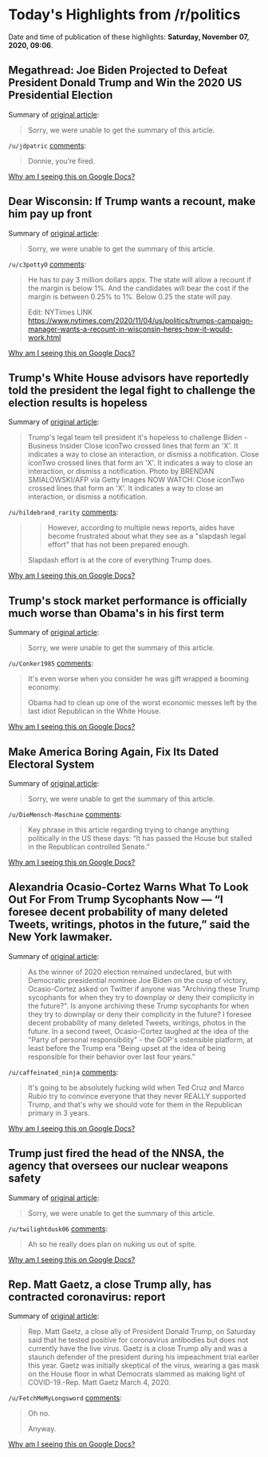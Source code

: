 # Today's Highlights from /r/politics

Date and time of publication of these highlights: **Saturday, November 07, 2020, 09:06**.

## Megathread: Joe Biden Projected to Defeat President Donald Trump and Win the 2020 US Presidential Election

Summary of [original article](https://www.reddit.com/r/politics/comments/jptq5n/megathread_joe_biden_projected_to_defeat/):

> Sorry, we were unable to get the summary of this article.

`/u/jdpatric` [comments](https://www.reddit.com/r/politics/comments/jptq5n/megathread_joe_biden_projected_to_defeat/):

> Donnie, you’re fired.

[Why am I seeing this on Google Docs?](https://docs.google.com/document/d/1Dc6We63vOXIZsc0op-Bt4abqkYjXzOigalQqFxmvvbM/edit?usp=sharing)

## Dear Wisconsin: If Trump wants a recount, make him pay up front

Summary of [original article](https://www.salon.com/2020/11/07/dear-wisconsin-if-trump-wants-a-recount-make-him-pay-up-front/):

> Sorry, we were unable to get the summary of this article.

`/u/c3pottyO` [comments](https://www.reddit.com/r/politics/comments/jpqdiv/dear_wisconsin_if_trump_wants_a_recount_make_him/):

> He has to pay 3 million dollars appx. The state will allow a recount if the margin is below 1%. And the candidates will bear the cost if the margin is between 0.25% to 1%. Below 0.25 the state will pay.
> 
> Edit: NYTimes LINK
> https://www.nytimes.com/2020/11/04/us/politics/trumps-campaign-manager-wants-a-recount-in-wisconsin-heres-how-it-would-work.html

[Why am I seeing this on Google Docs?](https://docs.google.com/document/d/1Dc6We63vOXIZsc0op-Bt4abqkYjXzOigalQqFxmvvbM/edit?usp=sharing)

## Trump's White House advisors have reportedly told the president the legal fight to challenge the election results is hopeless

Summary of [original article](https://www.businessinsider.com/trump-refuses-concede-election-more-aides-back-away-from-him-2020-11):

> Trump's legal team tell president it's hopeless to challenge Biden - Business Insider Close iconTwo crossed lines that form an 'X'. It indicates a way to close an interaction, or dismiss a notification. Close iconTwo crossed lines that form an 'X'. It indicates a way to close an interaction, or dismiss a notification. Photo by BRENDAN SMIALOWSKI/AFP via Getty Images NOW WATCH: Close iconTwo crossed lines that form an 'X'. It indicates a way to close an interaction, or dismiss a notification.

`/u/hildebrand_rarity` [comments](https://www.reddit.com/r/politics/comments/jps3zi/trumps_white_house_advisors_have_reportedly_told/):

> >	However, according to multiple news reports, aides have become frustrated about what they see as a "slapdash legal effort" that has not been prepared enough.
> 
> Slapdash effort is at the core of everything Trump does.

[Why am I seeing this on Google Docs?](https://docs.google.com/document/d/1Dc6We63vOXIZsc0op-Bt4abqkYjXzOigalQqFxmvvbM/edit?usp=sharing)

## Trump's stock market performance is officially much worse than Obama's in his first term

Summary of [original article](https://fortune.com/2020/11/03/obama-trump-stock-market-performance-s-p-500-spx/):

> Sorry, we were unable to get the summary of this article.

`/u/Conker1985` [comments](https://www.reddit.com/r/politics/comments/jprl5m/trumps_stock_market_performance_is_officially/):

> It's even worse when you consider he was gift wrapped a booming economy. 
> 
> Obama had to clean up one of the worst economic messes left by the last idiot Republican in the White House.

[Why am I seeing this on Google Docs?](https://docs.google.com/document/d/1Dc6We63vOXIZsc0op-Bt4abqkYjXzOigalQqFxmvvbM/edit?usp=sharing)

## Make America Boring Again, Fix Its Dated Electoral System

Summary of [original article](https://www.bloomberg.com/news/articles/2020-11-05/election-2020-what-other-countries-can-teach-the-u-s-about-better-elections):

> Sorry, we were unable to get the summary of this article.

`/u/DieMensch-Maschine` [comments](https://www.reddit.com/r/politics/comments/jpqafe/make_america_boring_again_fix_its_dated_electoral/):

> Key phrase in this article regarding trying to change anything politically in the US these days: “It has passed the House but stalled in the Republican controlled Senate.”

[Why am I seeing this on Google Docs?](https://docs.google.com/document/d/1Dc6We63vOXIZsc0op-Bt4abqkYjXzOigalQqFxmvvbM/edit?usp=sharing)

## Alexandria Ocasio-Cortez Warns What To Look Out For From Trump Sycophants Now — “I foresee decent probability of many deleted Tweets, writings, photos in the future,” said the New York lawmaker.

Summary of [original article](https://www.huffpost.com/entry/alexandria-ocasio-cortez-warning-donald-trump-sycophants_n_5fa6763cc5b66009569a5f81):

> As the winner of 2020 election remained undeclared, but with Democratic presidential nominee Joe Biden on the cusp of victory, Ocasio-Cortez asked on Twitter if anyone was "Archiving these Trump sycophants for when they try to downplay or deny their complicity in the future?". Is anyone archiving these Trump sycophants for when they try to downplay or deny their complicity in the future? I foresee decent probability of many deleted Tweets, writings, photos in the future. In a second tweet, Ocasio-Cortez laughed at the idea of the "Party of personal responsibility" - the GOP's ostensible platform, at least before the Trump era  "Being upset at the idea of being responsible for their behavior over last four years."

`/u/caffeinated_ninja` [comments](https://www.reddit.com/r/politics/comments/jppwxy/alexandria_ocasiocortez_warns_what_to_look_out/):

> It's going to be absolutely fucking wild when Ted Cruz and Marco Rubio try to convince everyone that they never REALLY supported Trump, and that's why we should vote for them in the Republican primary in 3 years.

[Why am I seeing this on Google Docs?](https://docs.google.com/document/d/1Dc6We63vOXIZsc0op-Bt4abqkYjXzOigalQqFxmvvbM/edit?usp=sharing)

## Trump just fired the head of the NNSA, the agency that oversees our nuclear weapons safety

Summary of [original article](https://www.npr.org/sections/live-updates-2020-election-results/2020/11/06/932376507/trump-dumps-3-agency-leaders-in-wake-of-election?t=1604755476522):

> Sorry, we were unable to get the summary of this article.

`/u/twilightdusk06` [comments](https://www.reddit.com/r/politics/comments/jpqtfw/trump_just_fired_the_head_of_the_nnsa_the_agency/):

> Ah so he really does plan on nuking us out of spite.

[Why am I seeing this on Google Docs?](https://docs.google.com/document/d/1Dc6We63vOXIZsc0op-Bt4abqkYjXzOigalQqFxmvvbM/edit?usp=sharing)

## Rep. Matt Gaetz, a close Trump ally, has contracted coronavirus: report

Summary of [original article](https://www.businessinsider.com/matt-gaetz-contracted-coronavirus-house-florida-trump-ally-2020-11):

> Rep. Matt Gaetz, a close ally of President Donald Trump, on Saturday said that he tested positive for coronavirus antibodies but does not currently have the live virus. Gaetz is a close Trump ally and was a staunch defender of the president during his impeachment trial earlier this year. Gaetz was initially skeptical of the virus, wearing a gas mask on the House floor in what Democrats slammed as making light of COVID-19.-Rep. Matt Gaetz March 4, 2020.

`/u/FetchMeMyLongsword` [comments](https://www.reddit.com/r/politics/comments/jpsdo3/rep_matt_gaetz_a_close_trump_ally_has_contracted/):

> Oh no. 
> 
> Anyway.

[Why am I seeing this on Google Docs?](https://docs.google.com/document/d/1Dc6We63vOXIZsc0op-Bt4abqkYjXzOigalQqFxmvvbM/edit?usp=sharing)

